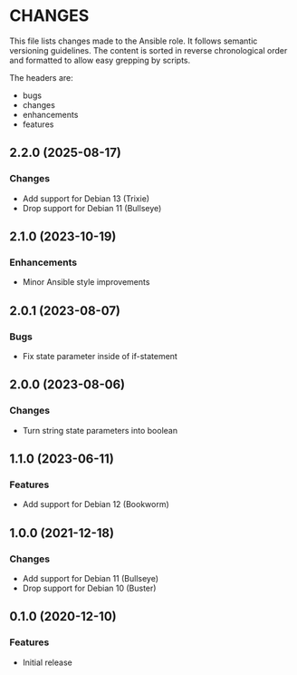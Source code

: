 # CHANGES

This file lists changes made to the Ansible role. It follows semantic versioning
guidelines. The content is sorted in reverse chronological order and formatted
to allow easy grepping by scripts.

The headers are:
- bugs
- changes
- enhancements
- features

## 2.2.0 (2025-08-17)

### Changes

- Add support for Debian 13 (Trixie)
- Drop support for Debian 11 (Bullseye)

## 2.1.0 (2023-10-19)

### Enhancements

- Minor Ansible style improvements

## 2.0.1 (2023-08-07)

### Bugs

- Fix state parameter inside of if-statement

## 2.0.0 (2023-08-06)

### Changes

- Turn string state parameters into boolean

## 1.1.0 (2023-06-11)

### Features

- Add support for Debian 12 (Bookworm)

## 1.0.0 (2021-12-18)

### Changes

- Add support for Debian 11 (Bullseye)
- Drop support for Debian 10 (Buster)

## 0.1.0 (2020-12-10)

### Features

- Initial release
